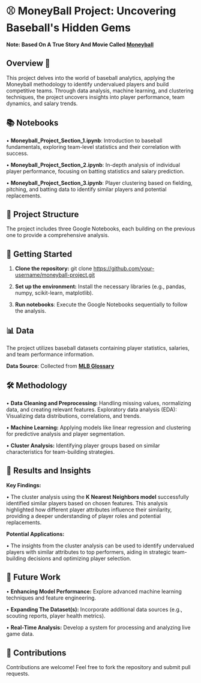 
# **⚾ MoneyBall Project: Uncovering Baseball's Hidden Gems**
**Note: Based On A True Story And Movie Called [Moneyball]([url](https://en.wikipedia.org/wiki/Moneyball_(film)))**



## **Overview 🌟**
This project delves into the world of baseball analytics, applying the Moneyball methodology to identify undervalued players and build competitive teams. Through data analysis, machine learning, and clustering techniques, the project uncovers insights into player performance, team dynamics, and salary trends.
## **📚 Notebooks**
• **Moneyball_Project_Section_1.ipynb**: Introduction to baseball fundamentals, exploring team-level statistics and their correlation with success.

• **Moneyball_Project_Section_2.ipynb**: In-depth analysis of individual player performance, focusing on batting statistics and salary prediction.

• **Moneyball_Project_Section_3.ipynb**: Player clustering based on fielding, pitching, and batting data to identify similar players and potential replacements.
## 📂 **Project Structure**
The project includes three Google Notebooks, each building on the previous one to provide a comprehensive analysis.
## **🚀 Getting Started**
1. **Clone the repository:**
    git clone https://github.com/your-username/moneyball-project.git

2. **Set up the environment:** Install the necessary libraries (e.g., pandas, numpy, scikit-learn, matplotlib).

3. **Run notebooks**: Execute the Google Notebooks sequentially to follow the analysis.

## **📊 Data**
The project utilizes baseball datasets containing player statistics, salaries, and team performance information.

**Data Source**: Collected from [**MLB Glossary**](https://www.mlb.com/glossary)




## **🛠 Methodology**
• **Data Cleaning and Preprocessing:** Handling missing values, normalizing data, and creating relevant features.
Exploratory data analysis (EDA): Visualizing data distributions, correlations, and trends.

• **Machine Learning:** Applying models like linear regression and clustering for predictive analysis and player segmentation.

• **Cluster Analysis:** Identifying player groups based on similar characteristics for team-building strategies.
## **🎯 Results and Insights**
**Key Findings:**

• The cluster analysis using the **K Nearest Neighbors model** successfully identified similar players based on chosen features. This analysis highlighted how different player attributes influence their similarity, providing a deeper understanding of player roles and potential replacements.


**Potential Applications:**

• The insights from the cluster analysis can be used to identify undervalued players with similar attributes to top performers, aiding in strategic team-building decisions and optimizing player selection.
## **🔮 Future Work**
• **Enhancing Model Performance:** Explore advanced machine learning techniques and feature engineering.

• **Expanding The Dataset(s):** Incorporate additional data sources (e.g., scouting reports, player health metrics).

• **Real-Time Analysis:** Develop a system for processing and analyzing live game data.

## **🤝 Contributions**
Contributions are welcome! Feel free to fork the repository and submit pull requests.

